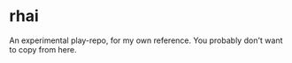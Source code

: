 # rhai
An experimental play-repo, for my own reference. You probably don't want to copy from here.

<!-- [![Crates.io](https://img.shields.io/crates/v/rhai.svg)](https://crates.io/crates/rhai) -->
<!-- [![Docs.rs](https://docs.rs/rhai/badge.svg)](https://docs.rs/rhai) -->
<!-- [![CI](https://github.com//rhai/workflows/CI/badge.svg)](https://github.com//rhai/actions) -->
<!-- [![Coverage Status](https://coveralls.io/repos/github//rhai/badge.svg?branch=main)](https://coveralls.io/github//rhai?branch=main) -->

<!-- ## Installation

### Cargo

* Install the rust toolchain in order to have cargo installed by following
  [this](https://www.rust-lang.org/tools/install) guide.
* run `cargo install rhai` -->

<!-- ## License

Licensed under either of

 * Apache License, Version 2.0
   ([LICENSE-APACHE](LICENSE-APACHE) or http://www.apache.org/licenses/LICENSE-2.0)
 * MIT license
   ([LICENSE-MIT](LICENSE-MIT) or http://opensource.org/licenses/MIT)

at your option. -->

<!-- ## Contribution

Unless you explicitly state otherwise, any contribution intentionally submitted
for inclusion in the work by you, as defined in the Apache-2.0 license, shall be
dual licensed as above, without any additional terms or conditions.

See [CONTRIBUTING.md](CONTRIBUTING.md). -->